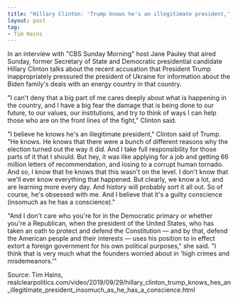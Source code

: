 ```yaml
---
title: "Hillary Clinton: 'Trump knows he's an illegitimate president,' 'Insomuch as he has a conscience'"
layout: post
tag:
- Tim Hains
---
```


In an interview with "CBS Sunday Morning" host Jane Pauley that aired Sunday, former Secretary of State and Democratic presidential candidate Hillary Clinton talks about the recent accusation that President Trump inappropriately pressured the president of Ukraine for information about the Biden family's deals with an energy country in that country.

"I can't deny that a big part of me cares deeply about what is happening in the country, and I have a big fear the damage that is being done to our future, to our values, our institutions, and try to think of ways I can help those who are on the front lines of the fight," Clinton said.

"I believe he knows he's an illegitimate president," Clinton said of Trump. "He knows. He knows that there were a bunch of different reasons why the election turned out the way it did. And I take full responsibility for those parts of it that I should. But hey, it was like applying for a job and getting 66 million letters of recommendation, and losing to a corrupt human tornado. And so, I know that he knows that this wasn't on the level. I don't know that we'll ever know everything that happened. But clearly, we know a lot, and are learning more every day. And history will probably sort it all out. So of course, he's obsessed with me. And I believe that it's a guilty conscience (insomuch as he has a conscience)."

"And I don't care who you're for in the Democratic primary or whether you're a Republican, when the president of the United States, who has taken an oath to protect and defend the Constitution — and by that, defend the American people and their interests — uses his position to in effect extort a foreign government for his own political purposes," she said. "I think that is very much what the founders worried about in 'high crimes and misdemeanors.'"

Source: Tim Hains, realclearpolitics.com/video/2019/09/29/hillary\_clinton\_trump\_knows\_hes\_an\_illegitimate\_president\_insomuch\_as\_he\_has\_a\_conscience.html
